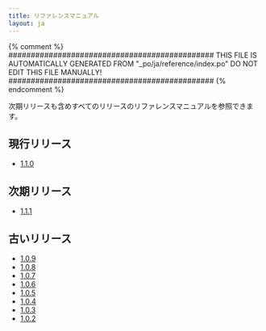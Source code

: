 ```yaml
---
title: リファレンスマニュアル
layout: ja
---
```


{% comment %}
##############################################
  THIS FILE IS AUTOMATICALLY GENERATED FROM
  "_po/ja/reference/index.po"
  DO NOT EDIT THIS FILE MANUALLY!
##############################################
{% endcomment %}


次期リリースも含めすべてのリリースのリファレンスマニュアルを参照できます。

## 現行リリース

* [1.1.0](1.1.0/)

## 次期リリース

* [1.1.1](1.1.1/)

## 古いリリース

* [1.0.9](1.0.9/)
* [1.0.8](1.0.8/)
* [1.0.7](1.0.7/)
* [1.0.6](1.0.6/)
* [1.0.5](1.0.5/)
* [1.0.4](1.0.4/)
* [1.0.3](1.0.3/)
* [1.0.2](1.0.2/)
